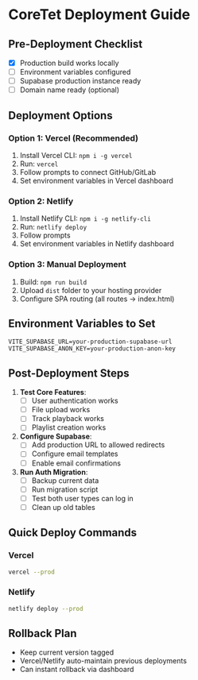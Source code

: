 # CoreTet Deployment Guide

## Pre-Deployment Checklist

- [x] Production build works locally
- [ ] Environment variables configured
- [ ] Supabase production instance ready
- [ ] Domain name ready (optional)

## Deployment Options

### Option 1: Vercel (Recommended)
1. Install Vercel CLI: `npm i -g vercel`
2. Run: `vercel`
3. Follow prompts to connect GitHub/GitLab
4. Set environment variables in Vercel dashboard

### Option 2: Netlify
1. Install Netlify CLI: `npm i -g netlify-cli`
2. Run: `netlify deploy`
3. Follow prompts
4. Set environment variables in Netlify dashboard

### Option 3: Manual Deployment
1. Build: `npm run build`
2. Upload `dist` folder to your hosting provider
3. Configure SPA routing (all routes → index.html)

## Environment Variables to Set

```
VITE_SUPABASE_URL=your-production-supabase-url
VITE_SUPABASE_ANON_KEY=your-production-anon-key
```

## Post-Deployment Steps

1. **Test Core Features**:
   - [ ] User authentication works
   - [ ] File upload works
   - [ ] Track playback works
   - [ ] Playlist creation works

2. **Configure Supabase**:
   - [ ] Add production URL to allowed redirects
   - [ ] Configure email templates
   - [ ] Enable email confirmations

3. **Run Auth Migration**:
   - [ ] Backup current data
   - [ ] Run migration script
   - [ ] Test both user types can log in
   - [ ] Clean up old tables

## Quick Deploy Commands

### Vercel
```bash
vercel --prod
```

### Netlify
```bash
netlify deploy --prod
```

## Rollback Plan
- Keep current version tagged
- Vercel/Netlify auto-maintain previous deployments
- Can instant rollback via dashboard